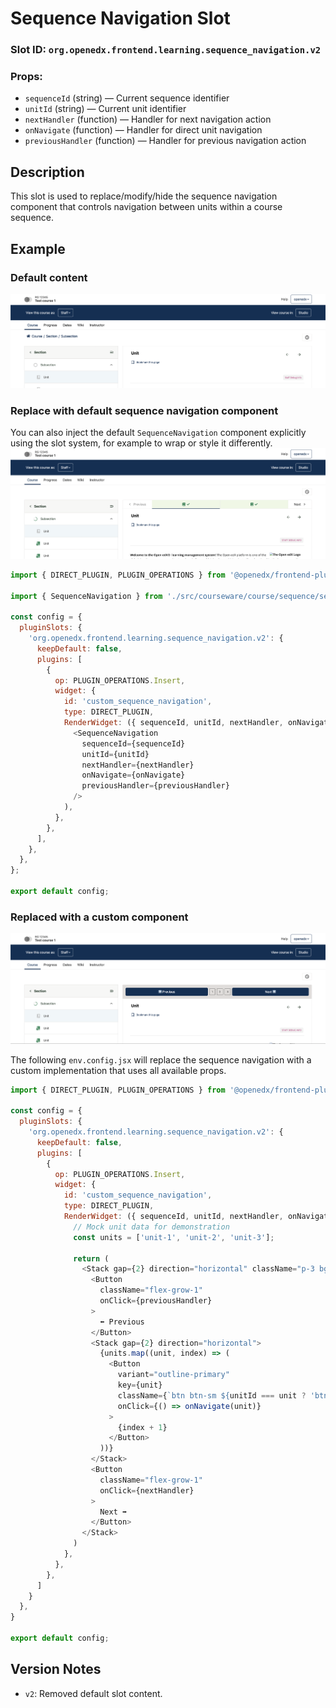 # Sequence Navigation Slot

### Slot ID: `org.openedx.frontend.learning.sequence_navigation.v2`

### Props:
* `sequenceId` (string) — Current sequence identifier
* `unitId` (string) — Current unit identifier
* `nextHandler` (function) — Handler for next navigation action
* `onNavigate` (function) — Handler for direct unit navigation
* `previousHandler` (function) — Handler for previous navigation action

## Description

This slot is used to replace/modify/hide the sequence navigation component that controls navigation between units within a course sequence.

## Example

### Default content
![screenshot_default.png](screenshot_default.png)

### Replace with default sequence navigation component
You can also inject the default `SequenceNavigation` component explicitly using the slot system, for example to wrap or style it differently.
![Sequence navigation slot with default content](./screenshot_with_default_nav.png)

```js
import { DIRECT_PLUGIN, PLUGIN_OPERATIONS } from '@openedx/frontend-plugin-framework';

import { SequenceNavigation } from './src/courseware/course/sequence/sequence-navigation';

const config = {
  pluginSlots: {
    'org.openedx.frontend.learning.sequence_navigation.v2': {
      keepDefault: false,
      plugins: [
        {
          op: PLUGIN_OPERATIONS.Insert,
          widget: {
            id: 'custom_sequence_navigation',
            type: DIRECT_PLUGIN,
            RenderWidget: ({ sequenceId, unitId, nextHandler, onNavigate, previousHandler }) => (
              <SequenceNavigation
                sequenceId={sequenceId}
                unitId={unitId}
                nextHandler={nextHandler}
                onNavigate={onNavigate}
                previousHandler={previousHandler}
              />
            ),
          },
        },
      ],
    },
  },
};

export default config;
```

### Replaced with a custom component
![📖 in sequence navigation slot](./screenshot_custom.png)

The following `env.config.jsx` will replace the sequence navigation with a custom implementation that uses all available props.

```js
import { DIRECT_PLUGIN, PLUGIN_OPERATIONS } from '@openedx/frontend-plugin-framework';

const config = {
  pluginSlots: {
    'org.openedx.frontend.learning.sequence_navigation.v2': {
      keepDefault: false,
      plugins: [
        {
          op: PLUGIN_OPERATIONS.Insert,
          widget: {
            id: 'custom_sequence_navigation',
            type: DIRECT_PLUGIN,
            RenderWidget: ({ sequenceId, unitId, nextHandler, onNavigate, previousHandler }) => {
              // Mock unit data for demonstration
              const units = ['unit-1', 'unit-2', 'unit-3'];

              return (
                <Stack gap={2} direction="horizontal" className="p-3 bg-light w-100">
                  <Button
                    className="flex-grow-1"
                    onClick={previousHandler}
                  >
                    ⬅️ Previous
                  </Button>
                  <Stack gap={2} direction="horizontal">
                    {units.map((unit, index) => (
                      <Button
                        variant="outline-primary"
                        key={unit}
                        className={`btn btn-sm ${unitId === unit ? 'btn-primary' : 'btn-outline-secondary'}`}
                        onClick={() => onNavigate(unit)}
                      >
                        {index + 1}
                      </Button>
                    ))}
                  </Stack>
                  <Button
                    className="flex-grow-1"
                    onClick={nextHandler}
                  >
                    Next ➡️
                  </Button>
                </Stack>
              )
            },
          },
        },
      ]
    }
  },
}

export default config;
```

## Version Notes

- `v2`: Removed default slot content.
